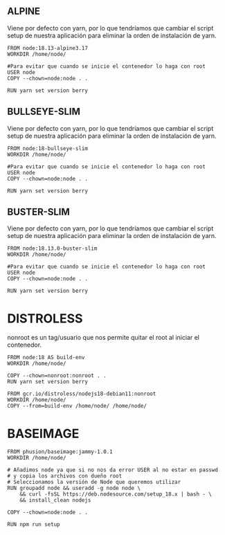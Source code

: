 ## ALPINE
Viene por defecto con yarn, por lo que tendríamos que cambiar el script setup de nuestra aplicación para eliminar la orden de instalación de yarn.

    FROM node:18.13-alpine3.17
    WORKDIR /home/node/
    
    #Para evitar que cuando se inicie el contenedor lo haga con root
    USER node
    COPY --chown=node:node . .
    
    RUN yarn set version berry

## BULLSEYE-SLIM
Viene por defecto con yarn, por lo que tendríamos que cambiar el script setup de nuestra aplicación para eliminar la orden de instalación de yarn.
    
    FROM node:18-bullseye-slim
    WORKDIR /home/node/
    
    #Para evitar que cuando se inicie el contenedor lo haga con root
    USER node
    COPY --chown=node:node . .
    
    RUN yarn set version berry


## BUSTER-SLIM
Viene por defecto con yarn, por lo que tendríamos que cambiar el script setup de nuestra aplicación para eliminar la orden de instalación de yarn.

    FROM node:18.13.0-buster-slim
    WORKDIR /home/node/
    
    #Para evitar que cuando se inicie el contenedor lo haga con root
    USER node
    COPY --chown=node:node . .
    
    RUN yarn set version berry


# DISTROLESS
nonroot es un tag/usuario que nos permite quitar el root al iniciar el contenedor.

    FROM node:18 AS build-env
    WORKDIR /home/node/
    
    COPY --chown=nonroot:nonroot . .
    RUN yarn set version berry
    
    FROM gcr.io/distroless/nodejs18-debian11:nonroot
    WORKDIR /home/node/
    COPY --from=build-env /home/node/ /home/node/


# BASEIMAGE

    FROM phusion/baseimage:jammy-1.0.1
    WORKDIR /home/node/
    
    # Añadimos node ya que si no nos da error USER al no estar en passwd
    # y copia los archivos con dueño root
    # Seleccionamos la versión de Node que queremos utilizar 
    RUN groupadd node && useradd -g node node \
        && curl -fsSL https://deb.nodesource.com/setup_18.x | bash - \
        && install_clean nodejs
    
    COPY --chown=node:node . .
    
    RUN npm run setup